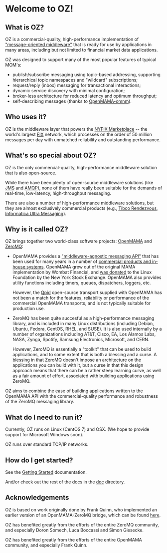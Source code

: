 # Welcome to OZ!

## What is OZ?
OZ is a commercial-quality, high-performance implementation of ["message-oriented middleware"](https://en.wikipedia.org/wiki/Message-oriented_middleware) that is ready for use by applications in many areas, including but not limited to financial market data applications.

OZ was designed to support many of the most popular features of typical MOM's:

- publish/subscribe messaging using topic-based addressing, supporting hierarchical topic namespaces and "wildcard" subscriptions;
- request/reply (inbox) messaging for transactional interactions;
- dynamic service discovery with minimal configuration;
- broker-less architecture for reduced latency and optimum throughput;
- self-describing messages (thanks to [OpenMAMA-omnm](https://github.com/cascadium/OpenMAMA-omnm.git)).


## Who uses it?

OZ is the middleware layer that powers the [NYFIX Marketplace](https://www.itiviti.com/nyfix) -- the world's largest [FIX](https://en.wikipedia.org/wiki/Financial_Information_eXchange) network, which processes on the order of 50 million messages per day with unmatched reliability and outstanding performance.

## What's so special about OZ?
OZ is the only commercial-quality, high-performance middleware solution that is also open-source.

While there have been plenty of open-source middleware solutions (like [JMS](https://en.wikipedia.org/wiki/Java_Message_Service) and [AMQP](https://en.wikipedia.org/wiki/Apache_ActiveMQ)), none of them have really been suitable for the demands of real-time, low-latency, high-throughput messaging.

There are also a number of high-performance middleware solutions, but they are almost exclusively commercial products (e.g., [Tibco Rendezvous](https://en.wikipedia.org/wiki/TIBCO_Rendezvous), [Informatica Ultra Messaging](https://www.informatica.com/products/data-integration/ultra-messaging.html)). 

## Why is it called OZ?
OZ brings together two world-class software projects: [OpenMAMA](openmama.org) and [ZeroMQ](zeromq.org):

- OpenMAMA provides a ["middleware-agnostic messaging API"](https://www.openmama.org/what-openmama) that has been used for many years in a number of [commercial products and in-house systems](https://www.openmama.org/what-is-openmama/the-openmama-organisation/steering-committee).  OpenMAMA grew out of the original MAMA implementation by Wombat Financial, and [was donated](https://www.linuxfoundation.org/press-release/2011/10/financial-services-industry-leads-collaboration-on-new-openmama-project/) to the Linux Foundation by the New York Stock Exchange.  OpenMAMA also provides utility functions including timers, queues, dispatchers, loggers, etc.

    However, the [Qpid](https://openmama.github.io/openmama_qpid_bridge.html) open-source transport supplied with OpenMAMA has not been a match for the features, reliability or performance of the commercial OpenMAMA transports, and is not typically suitable for production use.

- ZeroMQ has been quite succesful as a high-performance messaging library, and is included in many Linux distributions (including Debian, Ubuntu, Fedora, CentOS, RHEL, and SUSE).  It is also used internally by a number of organizations including AT&T, Cisco, EA, Los Alamos Labs, NASA, Zynga, Spotify, Samsung Electronics, Microsoft, and CERN.

    However, ZeroMQ is essentially a "toolkit" that can be used to build applications, and to some extent that is both a blessing and a curse.  A blessing in that ZeroMQ doesn't impose an architecture on the applications you can build with it, but a curse in that this design approach means that there can be a rather steep learning curve, as well as a fair amount of effort, associated with building applications using ZeroMQ.  

OZ aims to combine the ease of building applications written to the OpenMAMA API with the commercial-quality performance and robustness of the ZeroMQ messaging library.

## What do I need to run it?
Currently, OZ runs on Linux (CentOS 7) and OSX.  (We hope to provide support for Microsoft Windows soon).

OZ runs over standard TCP/IP networks. 

## How do I get started?
See the [Getting Started](doc/Getting-Started.md) documentation.

And/or check out the rest of the docs in the [doc](doc) directory.

## Acknowledgements 
OZ is based on work originally done by Frank Quinn, who implemented an earlier version of an OpenMAMA-ZeroMQ bridge, which can be found [here](https://github.com/cascadium/OpenMAMA-zmq). 

OZ has benefited greatly from the efforts of the entire ZeroMQ community, and especially Doron Somech, Luca Boccassi and Simon Giesecke.

OZ has benefited greatly from the efforts of the entire OpenMAMA community, and especially Frank Quinn.
